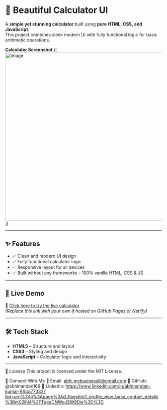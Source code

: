 
# 🔢 Beautiful Calculator UI

A **simple yet stunning calculator** built using **pure HTML, CSS, and JavaScript**.  
This project combines sleek modern UI with fully functional logic for basic arithmetic operations.

**Calculator Screenshot** ([<img width="960" height="540" alt="image" src="https://github.com/user-attachments/assets/5c282406-8d43-435d-a633-9c6e5f95287d"/>
]) <!-- Replace with your image path or URL -->

---

## ✨ Features

- ✅ Clean and modern UI design
- ✅ Fully functional calculator logic
- ✅ Responsive layout for all devices
- ✅ Built without any frameworks – 100% vanilla HTML, CSS & JS

---

## 🚀 Live Demo

🔗 [Click here to try the live calculator](https://modernbeautiful-calculator.netlify.app/)  
*(Replace this link with your own if hosted on GitHub Pages or Netlify)*

---

## 🛠️ Tech Stack

- **HTML5** – Structure and layout  
- **CSS3** – Styling and design  
- **JavaScript** – Calculator logic and interactivity  

---

📜 License
This project is licensed under the MIT License.

💬 Connect With Me
📧 Email: abhi.mybusiness8@gmail.com
🐙 GitHub: @abhinandan169
📱 LinkedIn: https://www.linkedin.com/in/abhinandan-kumar-864a77332?lipi=urn%3Ali%3Apage%3Ad_flagship3_profile_view_base_contact_details%3Bm02ihl4%2FTqeaCNWqJSW8Dw%3D%3D

